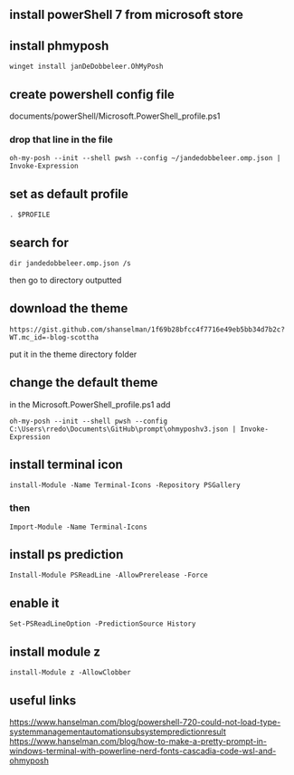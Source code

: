 ## install powerShell 7 from microsoft store
## install phmyposh 
```
winget install janDeDobbeleer.OhMyPosh
```

## create powershell config file 

documents/powerShell/Microsoft.PowerShell_profile.ps1
### drop that line in the file
```
oh-my-posh --init --shell pwsh --config ~/jandedobbeleer.omp.json | Invoke-Expression
```
## set as default profile 
```
. $PROFILE
```
## search for 
```
dir jandedobbeleer.omp.json /s
```
then go to directory outputted
## download the theme 
```
https://gist.github.com/shanselman/1f69b28bfcc4f7716e49eb5bb34d7b2c?WT.mc_id=-blog-scottha
```
put it in the theme directory folder
## change the default theme 
in the Microsoft.PowerShell_profile.ps1 add
```
oh-my-posh --init --shell pwsh --config C:\Users\rredo\Documents\GitHub\prompt\ohmyposhv3.json | Invoke-Expression
```

## install terminal icon 
```
install-Module -Name Terminal-Icons -Repository PSGallery
```
### then
```
Import-Module -Name Terminal-Icons
```
## install ps prediction 
```
Install-Module PSReadLine -AllowPrerelease -Force
```
## enable it 
```
Set-PSReadLineOption -PredictionSource History
```

## install module z 
```
install-Module z -AllowClobber
```

## useful links
https://www.hanselman.com/blog/powershell-720-could-not-load-type-systemmanagementautomationsubsystempredictionresult
https://www.hanselman.com/blog/how-to-make-a-pretty-prompt-in-windows-terminal-with-powerline-nerd-fonts-cascadia-code-wsl-and-ohmyposh
